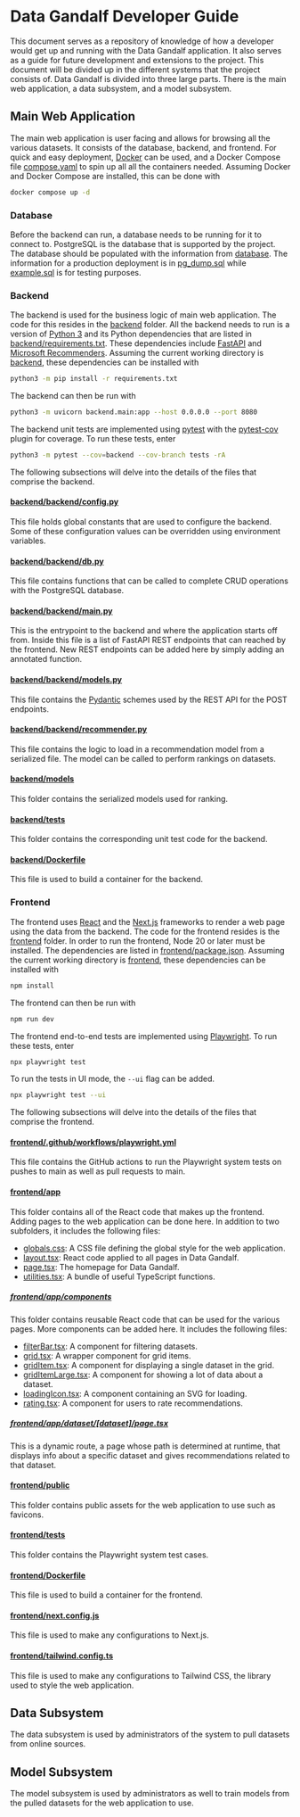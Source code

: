 # Data Gandalf Developer Guide

This document serves as a repository of knowledge of how a developer would get up and running with the Data Gandalf application. It also serves as a guide for future development and extensions to the project. This document will be divided up in the different systems that the project consists of. Data Gandalf is divided into three large parts. There is the main web application, a data subsystem, and a model subsystem.

## Main Web Application

The main web application is user facing and allows for browsing all the various datasets. It consists of the database, backend, and frontend. For quick and easy deployment, [Docker](https://www.docker.com/) can be used, and a Docker Compose file [compose.yaml](../compose.yaml) to spin up all all the containers needed. Assuming Docker and Docker Compose are installed, this can be done with

```sh
docker compose up -d
```

### Database

Before the backend can run, a database needs to be running for it to connect to. PostgreSQL is the database that is supported by the project. The database should be populated with the information from [database](../database). The information for a production deployment is in [pg_dump.sql](../database/pg_dump.sql) while [example.sql](../database/example.sql) is for testing purposes.

### Backend

The backend is used for the business logic of main web application. The code for this resides in the [backend](../backend) folder. All the backend needs to run is a version of [Python 3](https://www.python.org/) and its Python dependencies that are listed in [backend/requirements.txt](../backend/requirements.txt). These dependencies include [FastAPI](https://fastapi.tiangolo.com/) and [Microsoft Recommenders](https://github.com/recommenders-team/recommenders). Assuming the current working directory is [backend](../backend), these dependencies can be installed with

```sh
python3 -m pip install -r requirements.txt
```

The backend can then be run with

```sh
python3 -m uvicorn backend.main:app --host 0.0.0.0 --port 8080
```

The backend unit tests are implemented using [pytest](https://docs.pytest.org/) with the [pytest-cov](https://pytest-cov.readthedocs.io/) plugin for coverage. To run these tests, enter

```sh
python3 -m pytest --cov=backend --cov-branch tests -rA
```

The following subsections will delve into the details of the files that comprise the backend.

#### [backend/backend/config.py](../backend/backend/config.py)

This file holds global constants that are used to configure the backend. Some of these configuration values can be overridden using environment variables.

#### [backend/backend/db.py](../backend/backend/db.py)

This file contains functions that can be called to complete CRUD operations with the PostgreSQL database.

#### [backend/backend/main.py](../backend/backend/main.py)

This is the entrypoint to the backend and where the application starts off from. Inside this file is a list of FastAPI REST endpoints that can reached by the frontend. New REST endpoints can be added here by simply adding an annotated function.

#### [backend/backend/models.py](../backend/backend/models.py)

This file contains the [Pydantic](https://docs.pydantic.dev/) schemes used by the REST API for the POST endpoints.

#### [backend/backend/recommender.py](../backend/backend/recommender.py)

This file contains the logic to load in a recommendation model from a serialized file. The model can be called to perform rankings on datasets.

#### [backend/models](../backend/models)

This folder contains the serialized models used for ranking.

#### [backend/tests](../backend/tests)

This folder contains the corresponding unit test code for the backend.

#### [backend/Dockerfile](../backend/Dockerfile)

This file is used to build a container for the backend.

### Frontend

The frontend uses [React](https://react.dev/) and the [Next.js](https://nextjs.org/) frameworks to render a web page using the data from the backend. The code for the frontend resides is the [frontend](../frontend) folder. In order to run the frontend, Node 20 or later must be installed. The dependencies are listed in [frontend/package.json](../frontend/package.json). Assuming the current working directory is [frontend](../frontend), these dependencies can be installed with

```sh
npm install
```

The frontend can then be run with

```sh
npm run dev
```

The frontend end-to-end tests are implemented using [Playwright](https://playwright.dev/). To run these tests, enter

```sh
npx playwright test
```

To run the tests in UI mode, the `--ui` flag can be added.

```sh
npx playwright test --ui
```

The following subsections will delve into the details of the files that comprise the frontend.

#### [frontend/.github/workflows/playwright.yml](../frontend/.github/workflows/playwright.yml)

This file contains the GitHub actions to run the Playwright system tests on pushes to main as well as pull requests to main.

#### [frontend/app](../frontend/app)

This folder contains all of the React code that makes up the frontend. Adding pages to the web application can be done here. In addition to two subfolders, it includes the following files:

* [globals.css](../frontend/app/globals.css): A CSS file defining the global style for the web application.
* [layout.tsx](../frontend/app/layout.tsx): React code applied to all pages in Data Gandalf.
* [page.tsx](../frontend/app/page.tsx): The homepage for Data Gandalf.
* [utilities.tsx](../frontend/app/utilities.tsx): A bundle of useful TypeScript functions.

##### [frontend/app/components](../frontend/app/components)

This folder contains reusable React code that can be used for the various pages. More components can be added here. It includes the following files:

* [filterBar.tsx](../frontend/app/components/filterBar.tsx): A component for filtering datasets.
* [grid.tsx](../frontend/app/components/grid.tsx): A wrapper component for grid items.
* [gridItem.tsx](../frontend/app/components/gridItem.tsx): A component for displaying a single dataset in the grid.
* [gridItemLarge.tsx](../frontend/app/components/grildItemLarge.tsx): A component for showing a lot of data about a dataset.
* [loadingIcon.tsx](../frontend/app/components/loadingIcon.tsx): A component containing an SVG for loading.
* [rating.tsx](../frontend/app/components/rating.tsx): A component for users to rate recommendations.

##### [frontend/app/dataset/[dataset]/page.tsx](../frontend/app/dataset/[dataset]/page.tsx)

This is a dynamic route, a page whose path is determined at runtime, that displays info about a specific dataset and gives recommendations related to that dataset.

#### [frontend/public](../frontend/public)

This folder contains public assets for the web application to use such as favicons.

#### [frontend/tests](../frontend/tests)

This folder contains the Playwright system test cases.

#### [frontend/Dockerfile](../frontend/Dockerfile)

This file is used to build a container for the frontend.

#### [frontend/next.config.js](../frontend/next.config.js)

This file is used to make any configurations to Next.js.

#### [frontend/tailwind.config.ts](../frontend/tailwind.config.ts)

This file is used to make any configurations to Tailwind CSS, the library used to style the web application.

## Data Subsystem

The data subsystem is used by administrators of the system to pull datasets from online sources.

## Model Subsystem

The model subsystem is used by administrators as well to train models from the pulled datasets for the web application to use.
